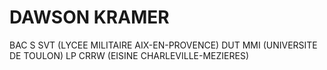 # DAWSON KRAMER
BAC S SVT (LYCEE MILITAIRE AIX-EN-PROVENCE)
DUT MMI (UNIVERSITE DE TOULON)
LP CRRW (EISINE CHARLEVILLE-MEZIERES)
